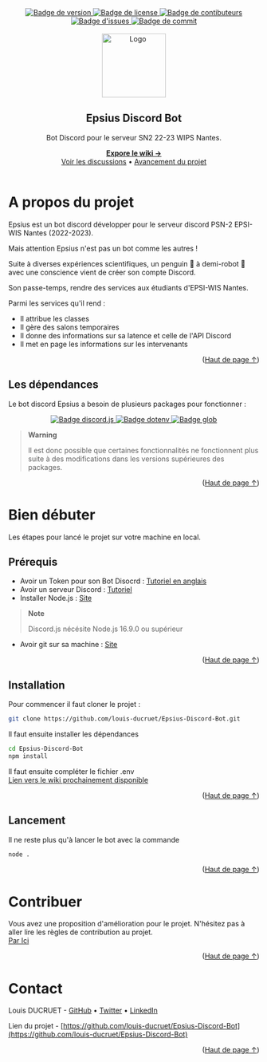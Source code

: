<div id='readme-top'></div>

<!-- Header -->
<div align="center" class="header">
    <a href='https://github.com/louis-ducruet/Epsius-Discord-Bot/blob/main/package.json'>
        <img src='https://img.shields.io/github/package-json/v/louis-ducruet/Epsius-Discord-Bot?style=for-the-badge' alt='Badge de version'>
    </a>
    <a href='https://github.com/louis-ducruet/Epsius-Discord-Bot/blob/main/LICENSE'>
        <img src='https://img.shields.io/github/license/louis-ducruet/Epsius-Discord-Bot?style=for-the-badge' alt='Badge de license'>
    </a>
    <a href='https://github.com/louis-ducruet/Epsius-Discord-Bot/graphs/contributors'>
        <img src='https://img.shields.io/github/contributors/louis-ducruet/Epsius-Discord-Bot.svg?style=for-the-badge' alt='Badge de contibuteurs'>
    </a>
    <a href='https://github.com/louis-ducruet/Epsius-Discord-Bot/issues'>
        <img src='https://img.shields.io/github/issues/louis-ducruet/Epsius-Discord-Bot?style=for-the-badge' alt="Badge d'issues">
    </a>
    <a href='https://github.com/louis-ducruet/Epsius-Discord-Bot/commits/main'>
        <img src='https://img.shields.io/github/last-commit/louis-ducruet/Epsius-Discord-Bot?style=for-the-badge' alt='Badge de commit'>
    </a>
    <br />
    <br />
    <img src='https://cdn.icon-icons.com/icons2/138/PNG/256/cyborg_tux_penguin_20869.png' alt='Logo' width='128' height='auto'>
    <h2>Epsius Discord Bot</h2>
    <p>Bot Discord pour le serveur SN2 22-23 WIPS Nantes.</p>
    <strong>
        <a href='https://github.com/louis-ducruet/Epsius-Discord-Bot/wiki'>Expore le wiki →</a>
    </strong>
    <br/>
    <a href='https://github.com/louis-ducruet/Epsius-Discord-Bot/discussions'>Voir les discussions</a>
    •
    <a href='https://github.com/louis-ducruet/Epsius-Discord-Bot/projects/1'>Avancement du projet</a>
</div>
<br />

# A propos du projet

Epsius est un bot discord développer pour le serveur discord PSN-2 EPSI-WIS Nantes (2022-2023).

Mais attention Epsius n'est pas un bot comme les autres !

Suite à diverses expériences scientifiques, un penguin 🐧 à demi-robot 🤖 avec une conscience vient de créer son compte Discord.

Son passe-temps, rendre des services aux étudiants d'EPSI-WIS Nantes.

Parmi les services qu'il rend :

 - Il attribue les classes
 - Il gère des salons temporaires
 - Il donne des informations sur sa latence et celle de l'API Discord
 - Il met en page les informations sur les intervenants

<p align="right">(<a href="#readme-top">Haut de page ↑</a>)</p>

## Les dépendances

Le bot discord Epsius a besoin de plusieurs packages pour fonctionner : 

<div align="center">
    <a href='https://www.npmjs.com/package/discord.js'>
        <img src='https://img.shields.io/github/package-json/dependency-version/louis-ducruet/Epsius-Discord-Bot/discord.js?color=7289da&logo=discord&logoColor=7289da&style=for-the-badge' alt='Badge discord.js'>
    </a>
    <a href='https://www.npmjs.com/package/dotenv'>
        <img src='https://img.shields.io/github/package-json/dependency-version/louis-ducruet/Epsius-Discord-Bot/dotenv?color=ecd53f&logo=dev.to&logoColor=ecd53f&style=for-the-badge' alt='Badge dotenv'>
    </a>
    <a href='https://www.npmjs.com/package/glob'>
        <img src='https://img.shields.io/github/package-json/dependency-version/louis-ducruet/Epsius-Discord-Bot/glob?color=6c3eff&logo=Octopus%20Deploy&logoColor=d370e8&style=for-the-badge' alt='Badge glob'>
    </a>
</div>

> **Warning**
> 
> Il est donc possible que certaines fonctionnalités ne fonctionnent plus suite à des modifications dans les versions supérieures des packages.

<p align="right">(<a href="#readme-top">Haut de page ↑</a>)</p>

# Bien débuter

Les étapes pour lancé le projet sur votre machine en local.

## Prérequis

 - Avoir un Token pour son Bot Disocrd : [Tutoriel en anglais](https://discordjs.guide/preparations/setting-up-a-bot-application.html#creating-your-bot)
 - Avoir un serveur Discord : [Tutoriel](https://support.discord.com/hc/fr/articles/204849977-Comment-cr%C3%A9er-un-serveur-)
 - Installer Node.js : [Site](https://nodejs.org/en/) 
> **Note**
> 
> Discord.js nécésite Node.js 16.9.0 ou supérieur
 - Avoir git sur sa machine : [Site](https://git-scm.com/)

<p align="right">(<a href="#readme-top">Haut de page ↑</a>)</p>

## Installation

Pour commencer il faut cloner le projet : 
```bash
git clone https://github.com/louis-ducruet/Epsius-Discord-Bot.git
```
Il faut ensuite installer les dépendances
```bash
cd Epsius-Discord-Bot
npm install
```
Il faut ensuite compléter le fichier .env
<br/>[Lien vers le wiki prochainement disponible](#)

<p align="right">(<a href="#readme-top">Haut de page ↑</a>)</p>

## Lancement

Il ne reste plus qu'à lancer le bot avec la commande

```bash
node .
```

<p align="right">(<a href="#readme-top">Haut de page ↑</a>)</p>

# Contribuer

Vous avez une proposition d'amélioration pour le projet. N'hésitez pas à aller lire les règles de contribution au projet.
<br>[Par Ici](/CONTRIBUTING.md)

<p align="right">(<a href="#readme-top">Haut de page ↑</a>)</p>

# Contact

Louis DUCRUET - [GitHub](https://github.com/louis-ducruet) • [Twitter](https://twitter.com/louis_ducruet) • [LinkedIn](https://www.linkedin.com/in/louis-ducruet/) 

Lien du projet - [https://github.com/louis-ducruet/Epsius-Discord-Bot](https://github.com/louis-ducruet/Epsius-Discord-Bot)

<p align="right">(<a href="#readme-top">Haut de page ↑</a>)</p>